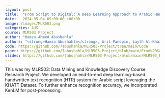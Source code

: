 ```yaml
---
layout: post
title:  "From Script to Digital: A Deep Learning Approach to Arabic Handwriting Recognition"
date:   2024-05-04 09:00:00 +00:00
image: /images/MLR503.png
categories: AUS
course: MLR503 Project
author: "Hamza Ahmed Abushahla"
authors: "<strong>Hamza Abushahla</strong>, Aril Panopio, Layth Al-Khairulla"
code: https://github.com/7abushahla/MLR503-Project/tree/main/Code
paper: https://github.com/7abushahla/MLR503-Project/blob/main/From%20Script%20to%20Digital%20A%20Deep%20Learning%20Approach.pdf
slides: https://github.com/7abushahla/MLR503-Project/blob/main/MLR503_PPT.pptx
---
```

This was my MLR503: Data Mining and Knowledge Discovery Course Research Project. We developed an end-to-end deep learning-based handwritten text recognition (HTR) system for Arabic script leveraging the KHATT Dataset. To further enhance recognition accuracy, we incorporated KenLM for post-processing.